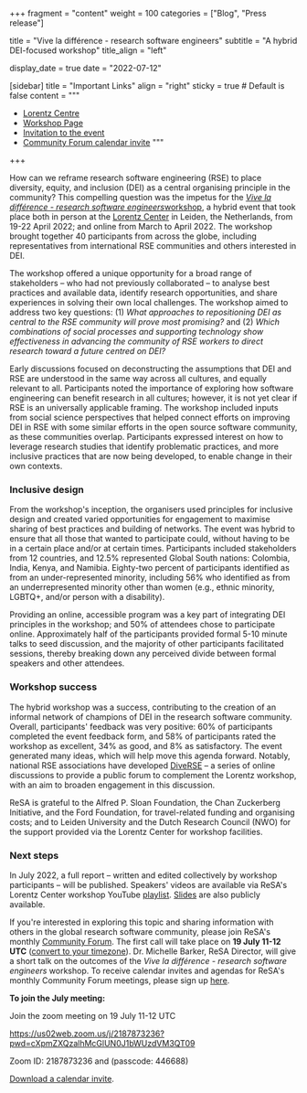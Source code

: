 +++
fragment = "content"
weight = 100
categories = ["Blog", "Press release"]

title = "Vive la différence - research software engineers"
subtitle = "A hybrid DEI-focused workshop"
title_align = "left"

display_date = true
date = "2022-07-12"

[sidebar]
  title = "Important Links"
  align = "right"
  sticky = true # Default is false
  content = """
  * [Lorentz Centre](https://www.lorentzcenter.nl/about-us.html)
  * [Workshop Page](https://www.lorentzcenter.nl/vive-la-difference-research-software-engineers.html)
  * [Invitation to the event](https://www.researchsoft.org/events/2022-04/)
  * [Community Forum calendar invite](https://drive.google.com/file/d/1b0Bd2OdKH5xRYf4HjclUot7lqKV4veU1/view)
  """

+++

How can we reframe research software engineering (RSE) to place diversity, equity, and inclusion (DEI) as a central organising principle in the community? This compelling question was the impetus for the [_Vive la différence - research software engineers_](https://www.researchsoft.org/events/2022-04/)[workshop](https://www.researchsoft.org/events/2022-04/), a hybrid event that took place both in person at the [Lorentz Center](https://www.lorentzcenter.nl/about-us.html) in Leiden, the Netherlands, from 19-22 April 2022; and online from March to April 2022. The workshop brought together 40 participants from across the globe, including representatives from international RSE communities and others interested in DEI.

The workshop offered a unique opportunity for a broad range of stakeholders – who had not previously collaborated – to analyse best practices and available data, identify research opportunities, and share experiences in solving their own local challenges. The workshop aimed to address two key questions: (1) _What approaches to repositioning DEI as central to the RSE community will prove most promising?_ and (2) _Which combinations of social processes and supporting technology show effectiveness in advancing the community of RSE workers to direct research toward a future centred on DEI?_

Early discussions focused on deconstructing the assumptions that DEI and RSE are understood in the same way across all cultures, and equally relevant to all. Participants noted the importance of exploring how software engineering can benefit research in all cultures; however, it is not yet clear if RSE is an universally applicable framing. The workshop included inputs from social science perspectives that helped connect efforts on improving DEI in RSE with some similar efforts in the open source software community, as these communities overlap. Participants expressed interest on how to leverage research studies that identify problematic practices, and more inclusive practices that are now being developed, to enable change in their own contexts.

### Inclusive design

From the workshop&#39;s inception, the organisers used principles for inclusive design and created varied opportunities for engagement to maximise sharing of best practices and building of networks. The event was hybrid to ensure that all those that wanted to participate could, without having to be in a certain place and/or at certain times. Participants included stakeholders from 12 countries, and 12.5% represented Global South nations: Colombia, India, Kenya, and Namibia. Eighty-two percent of participants identified as from an under-represented minority, including 56% who identified as from an underrepresented minority other than women (e.g., ethnic minority, LGBTQ+, and/or person with a disability).

Providing an online, accessible program was a key part of integrating DEI principles in the workshop; and 50% of attendees chose to participate online. Approximately half of the participants provided formal 5-10 minute talks to seed discussion, and the majority of other participants facilitated sessions, thereby breaking down any perceived divide between formal speakers and other attendees.

### Workshop success

The hybrid workshop was a success, contributing to the creation of an informal network of champions of DEI in the research software community. Overall, participants&#39; feedback was very positive: 60% of participants completed the event feedback form, and 58% of participants rated the workshop as excellent, 34% as good, and 8% as satisfactory. The event generated many ideas, which will help move this agenda forward. Notably, national RSE associations have developed [DiveRSE](https://diverse-rse.github.io/) – a series of online discussions to provide a public forum to complement the Lorentz workshop, with an aim to broaden engagement in this discussion.

ReSA is grateful to the Alfred P. Sloan Foundation, the Chan Zuckerberg Initiative, and the Ford Foundation, for travel-related funding and organising costs; and to Leiden University and the Dutch Research Council (NWO) for the support provided via the Lorentz Center for workshop facilities.

### Next steps

In July 2022, a full report – written and edited collectively by workshop participants – will be published. Speakers&#39; videos are available via ReSA&#39;s Lorentz Center workshop YouTube [playlist](https://www.youtube.com/playlist?list=PL9LY1bVcxGJd8QhKQYgWd7jtArqrxw7oO). [Slides](https://drive.google.com/drive/u/0/folders/1zDauVIR5OSfU7Gt2pSNtb7AhZFdrpifN) are also publicly available.

If you&#39;re interested in exploring this topic and sharing information with others in the global research software community, please join ReSA&#39;s monthly [Community Forum](https://www.researchsoft.org/events/2022-06/). The first call will take place on **19 July 11-12 UTC** ([convert to your timezone](https://www.timeanddate.com/worldclock/fixedtime.html?msg=Research+Software+Community+Forum&amp;iso=20220719T11&amp;p1=1440&amp;ah=1)). Dr. Michelle Barker, ReSA Director, will give a short talk on the outcomes of the _Vive la différence - research software engineers_ workshop. To receive calendar invites and agendas for ReSA&#39;s monthly Community Forum meetings, please sign up [here](https://landing.mailerlite.com/webforms/landing/o1n4v3).

**To join the July meeting:**

Join the zoom meeting on 19 July 11-12 UTC

https://us02web.zoom.us/j/2187873236?pwd=cXpmZXQzalhMcGlUN0J1bWUzdVM3QT09

Zoom ID: 2187873236 and (passcode: 446688)

[Download a calendar invite](https://drive.google.com/file/d/1b0Bd2OdKH5xRYf4HjclUot7lqKV4veU1/view).

